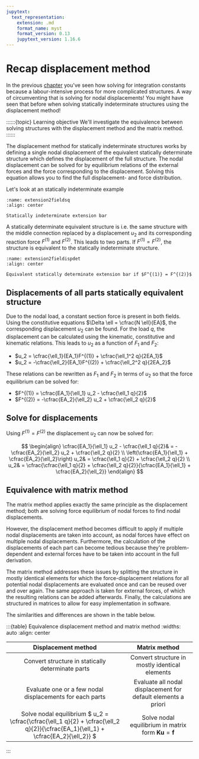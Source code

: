 ```yaml
---
jupytext:
  text_representation:
    extension: .md
    format_name: myst
    format_version: 0.13
    jupytext_version: 1.16.6
---
```


# Recap displacement method

In the previous [chapter](./recap.ipynb) you've seen how solving for integration constants because a labour-intensive process for more complicated structures. A way of circumventing that is solving for nodal displacements! You might have seen that before when solving statically indeterminate structures using the displacement method!

::::::{topic} Learning objective
We'll investigate the equivalence between solving structures with the displacement method and the matrix method.
::::::

The displacement method for statically indeterminate structures works by defining a single nodal displacement of the equivalent statically determinate structure which defines the displacement of the full structure. The nodal displacement can be solved for by equilibrium relations of the external forces and the force corresponding to the displacement. Solving this equation allows you to find the full displacement- and force distribution.

Let's look at an statically indeterminate example

```{figure} extension2fieldsdisp.svg
:name: extension2fieldsq
:align: center

Statically indeterminate extension bar
```

A statically determinate equivalent structure is i.e. the same structure with the middle connection replaced by a displacement $u_2$ and its corresponding reaction force $F^{(1)}$ and $F^{(2)}$. This leads to two parts. If $F^{(1)} = F^{(2)}$, the structure is equivalent to the statically indeterminate structure. 

```{figure} extension2fieldsdispdet.svg
:name: extension2fieldispdet
:align: center

Equivalent statically determinate extension bar if $F^{(1)} = F^{(2)}$
```

## Displacements of all parts statically equivalent structure
Due to the nodal load, a constant section force is present in both fields. Using the constitutive equations $\Delta \ell = \cfrac{N \ell}{EA}$, the corresponding displacement $u_2$ can be found. For the load $q$, the displacement can be calculated using the kinematic, constitutive and kinematic relations. This leads to $u_2$ as a function of $F_1$ and $F_2$:

- $u_2 = \cfrac{\ell_1}{EA_1}F^{(1)}  + \cfrac{\ell_1^2 q}{2EA_1}$
- $u_2 = -\cfrac{\ell_2}{EA_1}F^{(2)}  + \cfrac{\ell_2^2 q}{2EA_2}$

These relations can be rewritten as $F_1$ and $F_2$ in terms of $u_2$ so that the force equilibrium can be solved for:

- $F^{(1)} = \cfrac{EA_1}{\ell_1} u_2 - \cfrac{\ell_1 q}{2}$
- $F^{(2)} = -\cfrac{EA_2}{\ell_2} u_2 + \cfrac{\ell_2 q}{2}$

## Solve for displacements

Using $F^{(1)} = F^{(2)}$ the displacement $u_2$ can now be solved for:

$$
\begin{align}
\cfrac{EA_1}{\ell_1} u_2 - \cfrac{\ell_1 q}{2}& = -\cfrac{EA_2}{\ell_2} u_2 + \cfrac{\ell_2 q}{2} \\
\left(\cfrac{EA_1}{\ell_1} + \cfrac{EA_2}{\ell_2}\right) u_2& = \cfrac{\ell_1 q}{2} + \cfrac{\ell_2 q}{2} \\
u_2& = \cfrac{\cfrac{\ell_1 q}{2} + \cfrac{\ell_2 q}{2}}{\cfrac{EA_1}{\ell_1} + \cfrac{EA_2}{\ell_2}}
\end{align}
$$

## Equivalence with matrix method

The matrix method applies exactly the same principle as the displacement method; both are solving force equilibrium of nodal forces to find nodal displacements.

However, the displacement method becomes difficult to apply if multiple nodal displacements are taken into account, as nodal forces have effect on multiple nodal displacements. Furthermore, the calculation of the displacements of each part can become tedious because they're problem-dependent and external forces have to be taken into account in the full derivation.

The matrix method addresses these issues by splitting the structure in mostly identical elements for which the force-displacement relations for all potential nodal displacements are evaluated once and can be reused over and over again. The same approach is taken for external forces, of which the resulting relations can be added afterwards. Finally, the calculations are structured in matrices to allow for easy implementation in software.

The similarities and differences are shown in the table below.

:::{table} Equivalence displacement method and matrix method
:widths: auto
:align: center

|Displacement method|Matrix method|
|:-:|:-:|
|Convert structure in statically determinate parts|Convert structure in mostly identical elements|
|Evaluate one or a few nodal displacements for each parts|Evaluate all nodal displacement for default elements a priori|
|Solve nodal equilibrium $ u_2 = \cfrac{\cfrac{\ell_1 q}{2} + \cfrac{\ell_2 q}{2}}{\cfrac{EA_1}{\ell_1} + \cfrac{EA_2}{\ell_2}} $|Solve nodal equilibrium in matrix form $\mathbf{K}\mathbf{u}=\mathbf{f}$|

:::